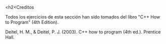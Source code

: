 <h2<Creditos</h2>
<p>Todos los ejercicios de esta sección han sido tomados del libro "C++ How to Program" (4th Edition).</p>
<p>Deitel, H. M., & Deitel, P. J. (2003). C++ how to program (4th ed.). Prentice Hall.</p>
